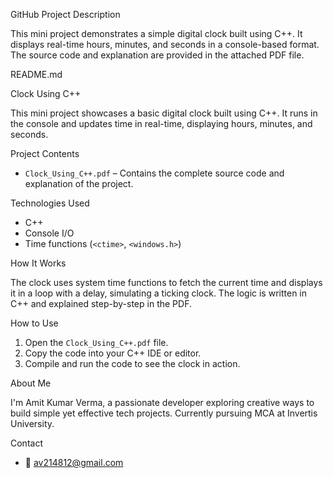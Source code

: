 

 GitHub Project Description

This mini project demonstrates a simple digital clock built using C++. It displays real-time hours, minutes, and seconds in a console-based format. The source code and explanation are provided in the attached PDF file.



  README.md

 Clock Using C++

This mini project showcases a basic digital clock built using C++. It runs in the console and updates time in real-time, displaying hours, minutes, and seconds.

 Project Contents

- `Clock_Using_C++.pdf` – Contains the complete source code and explanation of the project.

 Technologies Used

- C++  
- Console I/O  
- Time functions (`<ctime>`, `<windows.h>`)

 How It Works

The clock uses system time functions to fetch the current time and displays it in a loop with a delay, simulating a ticking clock. The logic is written in C++ and explained step-by-step in the PDF.

 How to Use

1. Open the `Clock_Using_C++.pdf` file.
2. Copy the code into your C++ IDE or editor.
3. Compile and run the code to see the clock in action.

 About Me

I'm Amit Kumar Verma, a passionate developer exploring creative ways to build simple yet effective tech projects. Currently pursuing MCA at Invertis University.

 Contact

- 📧 av214812@gmail.com 

